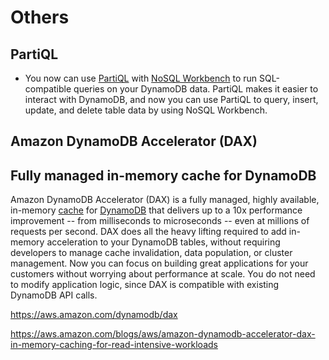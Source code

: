 # Others

## PartiQL

- You now can use [PartiQL](https://aws.amazon.com/blogs/opensource/announcing-partiql-one-query-language-for-all-your-data/) with [NoSQL Workbench](https://docs.aws.amazon.com/amazondynamodb/latest/developerguide/workbench.html) to run SQL-compatible queries on your DynamoDB data. PartiQL makes it easier to interact with DynamoDB, and now you can use PartiQL to query, insert, update, and delete table data by using NoSQL Workbench.

## Amazon DynamoDB Accelerator (DAX)

## Fully managed in-memory cache for DynamoDB

Amazon DynamoDB Accelerator (DAX) is a fully managed, highly available, in-memory [cache](https://aws.amazon.com/caching/) for [DynamoDB](https://aws.amazon.com/dynamodb/) that delivers up to a 10x performance improvement -- from milliseconds to microseconds -- even at millions of requests per second. DAX does all the heavy lifting required to add in-memory acceleration to your DynamoDB tables, without requiring developers to manage cache invalidation, data population, or cluster management. Now you can focus on building great applications for your customers without worrying about performance at scale. You do not need to modify application logic, since DAX is compatible with existing DynamoDB API calls.

<https://aws.amazon.com/dynamodb/dax>

<https://aws.amazon.com/blogs/aws/amazon-dynamodb-accelerator-dax-in-memory-caching-for-read-intensive-workloads>
